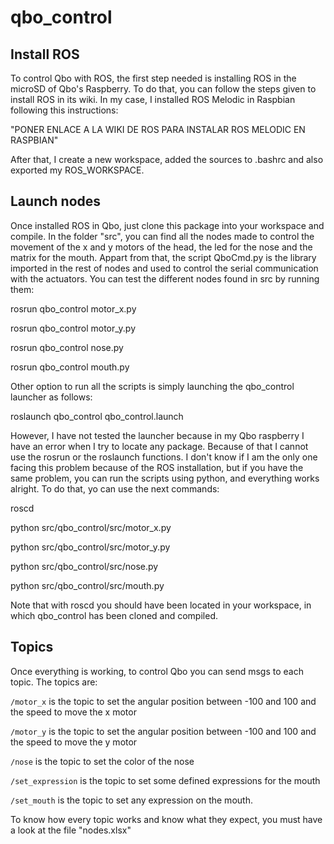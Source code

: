# qbo_control

## Install ROS

To control Qbo with ROS, the first step needed is installing ROS in the microSD of Qbo's Raspberry. To do that, you can follow the steps given to install ROS in its wiki. In my case, I installed ROS Melodic in Raspbian following this instructions:

"PONER ENLACE A LA WIKI DE ROS PARA INSTALAR ROS MELODIC EN RASPBIAN"


After that, I create a new workspace, added the sources to .bashrc and also exported my ROS_WORKSPACE.

## Launch nodes

Once installed ROS in Qbo, just clone this package into your workspace and compile. In the folder "src", you can find all the nodes made to control the movement of the x and y motors of the head, the led for the nose and the matrix for the mouth. Appart from that, the script QboCmd.py is the library imported in the rest of nodes and used to control the serial communication with the actuators. You can test the different nodes found in src by running them:


rosrun qbo_control motor_x.py

rosrun qbo_control motor_y.py

rosrun qbo_control nose.py

rosrun qbo_control mouth.py


Other option to run all the scripts is simply launching the qbo_control launcher as follows:


roslaunch qbo_control qbo_control.launch


However, I have not tested the launcher because in my Qbo raspberry I have an error when I try to locate any package. Because of that I cannot use the rosrun or the roslaunch functions. I don't know if I am the only one facing this problem because of the ROS installation, but if you have the same problem, you can run the scripts using python, and everything works alright. To do that, yo can use the next commands:


roscd

python src/qbo_control/src/motor_x.py

python src/qbo_control/src/motor_y.py

python src/qbo_control/src/nose.py

python src/qbo_control/src/mouth.py


Note that with roscd you should have been located in your workspace, in which qbo_control has been cloned and compiled.

## Topics

Once everything is working, to control Qbo you can send msgs to each topic. The topics are:

`/motor_x` is the topic to set the angular position between -100 and 100 and the speed to move the x motor

`/motor_y` is the topic to set the angular position between -100 and 100 and the speed to move the y motor

`/nose` is the topic to set the color of the nose

`/set_expression` is the topic to set some defined expressions for the mouth

`/set_mouth` is the topic to set any expression on the mouth.

To know how every topic works and know what they expect, you must have a look at the file "nodes.xlsx"
